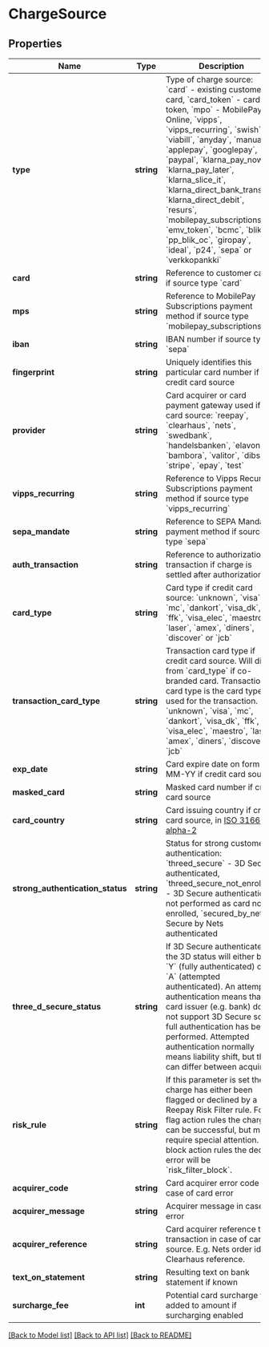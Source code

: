 # ChargeSource

## Properties
 Name                             | Type       | Description                                                                                                                                                                                                                                                                                                                                                                                                                                                                                                                                                                                                                                                                                                                                                    | Notes      
----------------------------------|------------|----------------------------------------------------------------------------------------------------------------------------------------------------------------------------------------------------------------------------------------------------------------------------------------------------------------------------------------------------------------------------------------------------------------------------------------------------------------------------------------------------------------------------------------------------------------------------------------------------------------------------------------------------------------------------------------------------------------------------------------------------------------|------------
 **type**                         | **string** | Type of charge source: &#x60;card&#x60; - existing customer card, &#x60;card_token&#x60; - card token, &#x60;mpo&#x60; - MobilePay Online, &#x60;vipps&#x60;, &#x60;vipps_recurring&#x60;, &#x60;swish&#x60;, &#x60;viabill&#x60;, &#x60;anyday&#x60;, &#x60;manual&#x60;, &#x60;applepay&#x60;, &#x60;googlepay&#x60;, &#x60;paypal&#x60;, &#x60;klarna_pay_now&#x60;, &#x60;klarna_pay_later&#x60;, &#x60;klarna_slice_it&#x60;, &#x60;klarna_direct_bank_transfer&#x60;, &#x60;klarna_direct_debit&#x60;, &#x60;resurs&#x60;, &#x60;mobilepay_subscriptions&#x60;, &#x60;emv_token&#x60;, &#x60;bcmc&#x60;, &#x60;blik&#x60;, &#x60;pp_blik_oc&#x60;, &#x60;giropay&#x60;, &#x60;ideal&#x60;, &#x60;p24&#x60;, &#x60;sepa&#x60; or &#x60;verkkopankki&#x60; |
 **card**                         | **string** | Reference to customer card if source type &#x60;card&#x60;                                                                                                                                                                                                                                                                                                                                                                                                                                                                                                                                                                                                                                                                                                     | [optional] 
 **mps**                          | **string** | Reference to MobilePay Subscriptions payment method if source type &#x60;mobilepay_subscriptions&#x60;                                                                                                                                                                                                                                                                                                                                                                                                                                                                                                                                                                                                                                                         | [optional] 
 **iban**                         | **string** | IBAN number if source type &#x60;sepa&#x60;                                                                                                                                                                                                                                                                                                                                                                                                                                                                                                                                                                                                                                                                                                                    | [optional] 
 **fingerprint**                  | **string** | Uniquely identifies this particular card number if credit card source                                                                                                                                                                                                                                                                                                                                                                                                                                                                                                                                                                                                                                                                                          | [optional] 
 **provider**                     | **string** | Card acquirer or card payment gateway used if card source: &#x60;reepay&#x60;, &#x60;clearhaus&#x60;, &#x60;nets&#x60;, &#x60;swedbank&#x60;, &#x60;handelsbanken&#x60;, &#x60;elavon&#x60;, &#x60;bambora&#x60;, &#x60;valitor&#x60;, &#x60;dibs&#x60;, &#x60;stripe&#x60;, &#x60;epay&#x60;, &#x60;test&#x60;                                                                                                                                                                                                                                                                                                                                                                                                                                                | [optional] 
 **vipps_recurring**              | **string** | Reference to Vipps Recurring Subscriptions payment method if source type &#x60;vipps_recurring&#x60;                                                                                                                                                                                                                                                                                                                                                                                                                                                                                                                                                                                                                                                           | [optional] 
 **sepa_mandate**                 | **string** | Reference to SEPA Mandate payment method if source type &#x60;sepa&#x60;                                                                                                                                                                                                                                                                                                                                                                                                                                                                                                                                                                                                                                                                                       | [optional] 
 **auth_transaction**             | **string** | Reference to authorization transaction if charge is settled after authorization                                                                                                                                                                                                                                                                                                                                                                                                                                                                                                                                                                                                                                                                                | [optional] 
 **card_type**                    | **string** | Card type if credit card source: &#x60;unknown&#x60;, &#x60;visa&#x60;, &#x60;mc&#x60;, &#x60;dankort&#x60;, &#x60;visa_dk&#x60;, &#x60;ffk&#x60;, &#x60;visa_elec&#x60;, &#x60;maestro&#x60;, &#x60;laser&#x60;, &#x60;amex&#x60;, &#x60;diners&#x60;, &#x60;discover&#x60; or &#x60;jcb&#x60;                                                                                                                                                                                                                                                                                                                                                                                                                                                                | [optional] 
 **transaction_card_type**        | **string** | Transaction card type if credit card source. Will differ from &#x60;card_type&#x60; if co-branded card. Transaction card type is the card type used for the transaction. &#x60;unknown&#x60;, &#x60;visa&#x60;, &#x60;mc&#x60;, &#x60;dankort&#x60;, &#x60;visa_dk&#x60;, &#x60;ffk&#x60;, &#x60;visa_elec&#x60;, &#x60;maestro&#x60;, &#x60;laser&#x60;, &#x60;amex&#x60;, &#x60;diners&#x60;, &#x60;discover&#x60; or &#x60;jcb&#x60;                                                                                                                                                                                                                                                                                                                        | [optional] 
 **exp_date**                     | **string** | Card expire date on form MM-YY if credit card source                                                                                                                                                                                                                                                                                                                                                                                                                                                                                                                                                                                                                                                                                                           | [optional] 
 **masked_card**                  | **string** | Masked card number if credit card source                                                                                                                                                                                                                                                                                                                                                                                                                                                                                                                                                                                                                                                                                                                       | [optional] 
 **card_country**                 | **string** | Card issuing country if credit card source, in [ISO 3166-1 alpha-2](http://en.wikipedia.org/wiki/ISO_3166-1_alpha-2)                                                                                                                                                                                                                                                                                                                                                                                                                                                                                                                                                                                                                                           | [optional] 
 **strong_authentication_status** | **string** | Status for strong customer authentication: &#x60;threed_secure&#x60; - 3D Secure authenticated, &#x60;threed_secure_not_enrolled&#x60; - 3D Secure authentication not performed as card not enrolled, &#x60;secured_by_nets&#x60; - Secure by Nets authenticated                                                                                                                                                                                                                                                                                                                                                                                                                                                                                               | [optional] 
 **three_d_secure_status**        | **string** | If 3D Secure authenticated the 3D status will either be &#x60;Y&#x60; (fully authenticated) or &#x60;A&#x60; (attempted authenticated). An attempted authentication means that card issuer (e.g. bank) does not support 3D Secure so no full authentication has been performed. Attempted authentication normally means liability shift, but this can differ between acquirers.                                                                                                                                                                                                                                                                                                                                                                                | [optional] 
 **risk_rule**                    | **string** | If this parameter is set the charge has either been flagged or declined by a Reepay Risk Filter rule. For flag action rules the charge can be successful, but may require special attention. For block action rules the decline error will be &#x60;risk_filter_block&#x60;.                                                                                                                                                                                                                                                                                                                                                                                                                                                                                   | [optional] 
 **acquirer_code**                | **string** | Card acquirer error code in case of card error                                                                                                                                                                                                                                                                                                                                                                                                                                                                                                                                                                                                                                                                                                                 | [optional] 
 **acquirer_message**             | **string** | Acquirer message in case of error                                                                                                                                                                                                                                                                                                                                                                                                                                                                                                                                                                                                                                                                                                                              | [optional] 
 **acquirer_reference**           | **string** | Card acquirer reference to transaction in case of card source. E.g. Nets order id or Clearhaus reference.                                                                                                                                                                                                                                                                                                                                                                                                                                                                                                                                                                                                                                                      | [optional] 
 **text_on_statement**            | **string** | Resulting text on bank statement if known                                                                                                                                                                                                                                                                                                                                                                                                                                                                                                                                                                                                                                                                                                                      | [optional] 
 **surcharge_fee**                | **int**    | Potential card surcharge fee added to amount if surcharging enabled                                                                                                                                                                                                                                                                                                                                                                                                                                                                                                                                                                                                                                                                                            | [optional] 

[[Back to Model list]](../../README.md#documentation-for-models) [[Back to API list]](../../README.md#documentation-for-api-endpoints) [[Back to README]](../../README.md)

